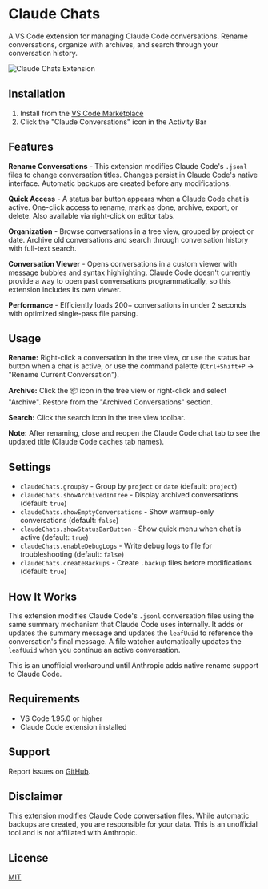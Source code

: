 # Claude Chats

A VS Code extension for managing Claude Code conversations. Rename conversations, organize with archives, and search through your conversation history.

![Claude Chats Extension](demo-rename.gif)

## Installation

1. Install from the [VS Code Marketplace](https://marketplace.visualstudio.com/items?itemName=AlexZanfir.claude-chats)
2. Click the "Claude Conversations" icon in the Activity Bar

## Features

**Rename Conversations** - This extension modifies Claude Code's `.jsonl` files to change conversation titles. Changes persist in Claude Code's native interface. Automatic backups are created before any modifications.

**Quick Access** - A status bar button appears when a Claude Code chat is active. One-click access to rename, mark as done, archive, export, or delete. Also available via right-click on editor tabs.

**Organization** - Browse conversations in a tree view, grouped by project or date. Archive old conversations and search through conversation history with full-text search.

**Conversation Viewer** - Opens conversations in a custom viewer with message bubbles and syntax highlighting. Claude Code doesn't currently provide a way to open past conversations programmatically, so this extension includes its own viewer.

**Performance** - Efficiently loads 200+ conversations in under 2 seconds with optimized single-pass file parsing.

## Usage

**Rename:** Right-click a conversation in the tree view, or use the status bar button when a chat is active, or use the command palette (`Ctrl+Shift+P` → "Rename Current Conversation").

**Archive:** Click the 📦 icon in the tree view or right-click and select "Archive". Restore from the "Archived Conversations" section.

**Search:** Click the search icon in the tree view toolbar.

**Note:** After renaming, close and reopen the Claude Code chat tab to see the updated title (Claude Code caches tab names).

## Settings

- `claudeChats.groupBy` - Group by `project` or `date` (default: `project`)
- `claudeChats.showArchivedInTree` - Display archived conversations (default: `true`)
- `claudeChats.showEmptyConversations` - Show warmup-only conversations (default: `false`)
- `claudeChats.showStatusBarButton` - Show quick menu when chat is active (default: `true`)
- `claudeChats.enableDebugLogs` - Write debug logs to file for troubleshooting (default: `false`)
- `claudeChats.createBackups` - Create `.backup` files before modifications (default: `true`)

## How It Works

This extension modifies Claude Code's `.jsonl` conversation files using the same summary mechanism that Claude Code uses internally. It adds or updates the summary message and updates the `leafUuid` to reference the conversation's final message. A file watcher automatically updates the `leafUuid` when you continue an active conversation.

This is an unofficial workaround until Anthropic adds native rename support to Claude Code.

## Requirements

- VS Code 1.95.0 or higher
- Claude Code extension installed

## Support

Report issues on [GitHub](https://github.com/AlexZan/claude-chats/issues).

## Disclaimer

This extension modifies Claude Code conversation files. While automatic backups are created, you are responsible for your data. This is an unofficial tool and is not affiliated with Anthropic.

## License

[MIT](LICENSE)
